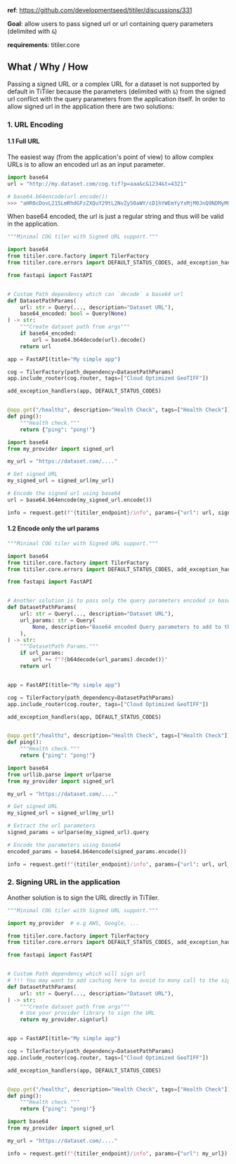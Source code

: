 
**ref**: https://github.com/developmentseed/titiler/discussions/331

**Goal**: allow users to pass signed url or url containing query parameters (delimited with `&`)

**requirements**: titiler.core

## What / Why / How

Passing a signed URL or a complex URL for a dataset is not supported by default in TiTiler because the parameters (delimited with `&`) from the signed url conflict with the query parameters from the application itself. In order to allow signed url in the application there are two solutions:


### 1. URL Encoding

#### 1.1 Full URL

The easiest way (from the application's point of view) to allow complex URLs is to allow an encoded url as an input parameter.

```python
import base64
url = "http://my.dataset.com/cog.tif?p=aaa&c&1234&t=4321"

# base64.b64encode(url.encode())
>>> "aHR0cDovL215LmRhdGFzZXQuY29tL2NvZy50aWY/cD1hYWEmYyYxMjM0JnQ9NDMyMQ=="
```

When base64 encoded, the url is just a regular string and thus will be valid in the application.

```python
"""Minimal COG tiler with Signed URL support."""

import base64
from titiler.core.factory import TilerFactory
from titiler.core.errors import DEFAULT_STATUS_CODES, add_exception_handlers

from fastapi import FastAPI


# Custom Path dependency which can `decode` a base64 url
def DatasetPathParams(
    url: str = Query(..., description="Dataset URL"),
    base64_encoded: bool = Query(None)
) -> str:
    """Create dataset path from args"""
    if base64_encoded:
        url = base64.b64decode(url).decode()
    return url

app = FastAPI(title="My simple app")

cog = TilerFactory(path_dependency=DatasetPathParams)
app.include_router(cog.router, tags=["Cloud Optimized GeoTIFF"])

add_exception_handlers(app, DEFAULT_STATUS_CODES)


@app.get("/healthz", description="Health Check", tags=["Health Check"])
def ping():
    """Health check."""
    return {"ping": "pong!"}
```

```python
import base64
from my_provider import signed_url

my_url = "https://dataset.com/...."

# Get signed URL
my_signed_url = signed_url(my_url)

# Encode the signed url using base64
url = base64.b64encode(my_signed_url.encode())

info = request.get(f"{titiler_endpoint}/info", params={"url": url, signed_url: True})
```

#### 1.2 Encode only the url params

```python
"""Minimal COG tiler with Signed URL support."""

import base64
from titiler.core.factory import TilerFactory
from titiler.core.errors import DEFAULT_STATUS_CODES, add_exception_handlers

from fastapi import FastAPI


# Another solution is to pass only the query parameters encoded in base64
def DatasetPathParams(
    url: str = Query(..., description="Dataset URL"),
    url_params: str = Query(
        None, description="Base64 encoded Query parameters to add to the dataset URL."
    ),
) -> str:
    """DatasetPath Params."""
    if url_params:
        url += f"?{b64decode(url_params).decode()}"
    return url


app = FastAPI(title="My simple app")

cog = TilerFactory(path_dependency=DatasetPathParams)
app.include_router(cog.router, tags=["Cloud Optimized GeoTIFF"])

add_exception_handlers(app, DEFAULT_STATUS_CODES)


@app.get("/healthz", description="Health Check", tags=["Health Check"])
def ping():
    """Health check."""
    return {"ping": "pong!"}
```

```python
import base64
from urllib.parse import urlparse
from my_provider import signed_url

my_url = "https://dataset.com/...."

# Get signed URL
my_signed_url = signed_url(my_url)

# Extract the url parameters
signed_params = urlparse(my_signed_url).query

# Encode the parameters using base64
encoded_params = base64.b64encode(signed_params.encode())

info = request.get(f"{titiler_endpoint}/info", params={"url": url, url_params: encoded_params})
```

### 2. Signing URL in the application

Another solution is to sign the URL directly in TiTiler.

```python
"""Minimal COG tiler with Signed URL support."""

import my_provider  # e.g AWS, Google, ...

from titiler.core.factory import TilerFactory
from titiler.core.errors import DEFAULT_STATUS_CODES, add_exception_handlers

from fastapi import FastAPI


# Custom Path dependency which will sign url
# !!! You may want to add caching here to avoid to many call to the signing provider !!!
def DatasetPathParams(
    url: str = Query(..., description="Dataset URL"),
) -> str:
    """Create dataset path from args"""
    # Use your provider library to sign the URL
    return my_provider.sign(url)


app = FastAPI(title="My simple app")

cog = TilerFactory(path_dependency=DatasetPathParams)
app.include_router(cog.router, tags=["Cloud Optimized GeoTIFF"])

add_exception_handlers(app, DEFAULT_STATUS_CODES)


@app.get("/healthz", description="Health Check", tags=["Health Check"])
def ping():
    """Health check."""
    return {"ping": "pong!"}
```

```python
import base64
from my_provider import signed_url

my_url = "https://dataset.com/...."

info = request.get(f"{titiler_endpoint}/info", params={"url": my_url})
```
